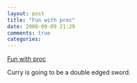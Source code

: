 ```yaml
---
layout: post
title: "Fun with proc"
date: 2008-09-09 21:29
comments: true
categories: 
---
```


<a href="http://pragdave.blogs.pragprog.com/pragdave/2008/09/fun-with-procs.html">Fun with proc</a><br/><p>Curry is going to be a double edged sword.</p>
